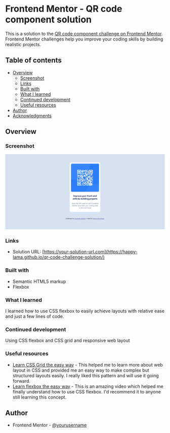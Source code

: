 # Frontend Mentor - QR code component solution

This is a solution to the [QR code component challenge on Frontend Mentor](https://www.frontendmentor.io/challenges/qr-code-component-iux_sIO_H). Frontend Mentor challenges help you improve your coding skills by building realistic projects. 

## Table of contents

- [Overview](#overview)
  - [Screenshot](#screenshot)
  - [Links](#links)
  - [Built with](#built-with)
  - [What I learned](#what-i-learned)
  - [Continued development](#continued-development)
  - [Useful resources](#useful-resources)
- [Author](#author)
- [Acknowledgments](#acknowledgments)


## Overview

### Screenshot

![![Screenshot of the completed design](screenshot.jpg)](./screenshot.jpg)



### Links

- Solution URL: [https://your-solution-url.com](https://happy-lama.github.io/qr-code-challenge-solution/)


### Built with

- Semantic HTML5 markup
- Flexbox


### What I learned

I learned how to use CSS flexbox to easily achieve layouts with relative ease and just a few lines of code. 


### Continued development

Using CSS flexbox and CSS grid and responsive web layout 

### Useful resources

- [Learn CSS Grid the easy way](https://www.youtube.com/watch?v=rg7Fvvl3taU) - This helped me to learn more about web layout in CSS and provided me an easy way to make complex but structured layouts easily. I really liked this pattern and will use it going forward.
- [Learn flexbox the easy way](hhttps://www.youtube.com/watch?v=u044iM9xsWU) - This is an amazing video which helped me finally understand how to use CSS flexbox. I'd recommend it to anyone still learning this concept.


## Author


- Frontend Mentor - [@yourusername](https://www.frontendmentor.io/profile/yourusername)





